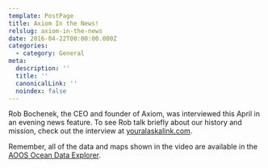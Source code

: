 ```yaml
---
template: PostPage
title: Axiom In the News!
relslug: axiom-in-the-news
date: 2016-04-22T00:00:00.000Z
categories:
  - category: General
meta:
  description: ''
  title: ''
  canonicalLink: ''
  noindex: false
---
```

Rob Bochenek, the CEO and founder of Axiom, was interviewed this April in an evening news feature. To see Rob talk briefly about our history and mission, check out the interview at [youralaskalink.com](http://www.youralaskalink.com/news/local-tech-business-in-anchorage-gathers-data-for-public/article_1aa21414-0844-11e6-9c76-b363ef470df3.html).

Remember, all of the data and maps shown in the video are available in the [AOOS Ocean Data Explorer](http://portal.aoos.org/).
